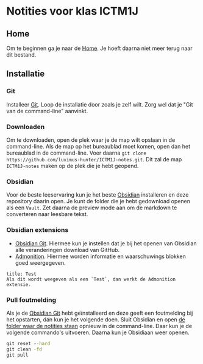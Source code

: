 # Notities voor klas ICTM1J

## Home

Om te beginnen ga je naar de [Home](Home.md). Je hoeft daarna niet meer terug naar dit bestand.

## Installatie

### Git

Installeer [Git](https://git-scm.com/). Loop de installatie door zoals je zelf wilt. Zorg wel dat je "Git van de command-line" aanvinkt.

### Downloaden

Om te downloaden, open de plek waar je de map wilt opslaan in de command-line. Als de map op het bureaublad moet komen, open dan het bureaublad in de command-line. Voer daarna `git clone https://github.com/luximus-hunter/ICTM1J-notes.git`. Dit zal de map `ICTM1J-notes` maken op de plek die je hebt geopend.

### Obsidian

Voor de beste leeservaring kun je het beste [Obsidian](https://obsidian.md/) installeren en deze repository daarin open. Je kunt de folder die je hebt gedownload openen als een `Vault`. Zet daarna de preview mode aan om de markdown te converteren naar leesbare tekst.

### Obsidian extensions

- [Obsidian Git](https://github.com/denolehov/obsidian-git). Hiermee kun je instellen dat je bij het openen van Obsidian alle veranderingen download van GitHub.
- [Admonition](https://github.com/valentine195/obsidian-admonition). Hiermee worden informatie en waarschuwings blokken goed weergegeven.

```ad-bug
title: Test
Als dit wordt weegeven als een `Test`, dan werkt de Admonition extensie.
```

### Pull foutmelding

Als je de [Obsidian Git](#Obsidian%20extensions) hebt geïnstalleerd en deze geeft een foutmelding bij het opstarten, dan kun je het volgende doen. Sluit Obsidian en open [de folder waar de notities staan](#Downloaden) opnieuw in de command-line. Daar kun je de volgende commando's uitvoeren. Daarna kun je Obsidiaan weer openen.

```cmd
git reset --hard
git clean -fd
git pull
```
